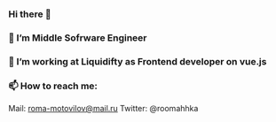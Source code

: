 ### Hi there 👋
### 🌱 I’m Middle Sofrware Engineer
### 👯 I’m working at Liquidifty as Frontend developer on vue.js
### 📫 How to reach me:
   Mail: roma-motovilov@mail.ru
   Twitter: @roomahhka
<!--
**adrilmoto/adrilmoto** is a ✨ _special_ ✨ repository because its `README.md` (this file) appears on your GitHub profile.

Here are some ideas to get you started:

- 🔭 I’m currently working on ...
- 🌱 I’m currently learning ...
- 👯 I’m looking to collaborate on ...
- 🤔 I’m looking for help with ...
- 💬 Ask me about ...
- 📫 How to reach me: ...
- 😄 Pronouns: ...
- ⚡ Fun fact: ...
-->
